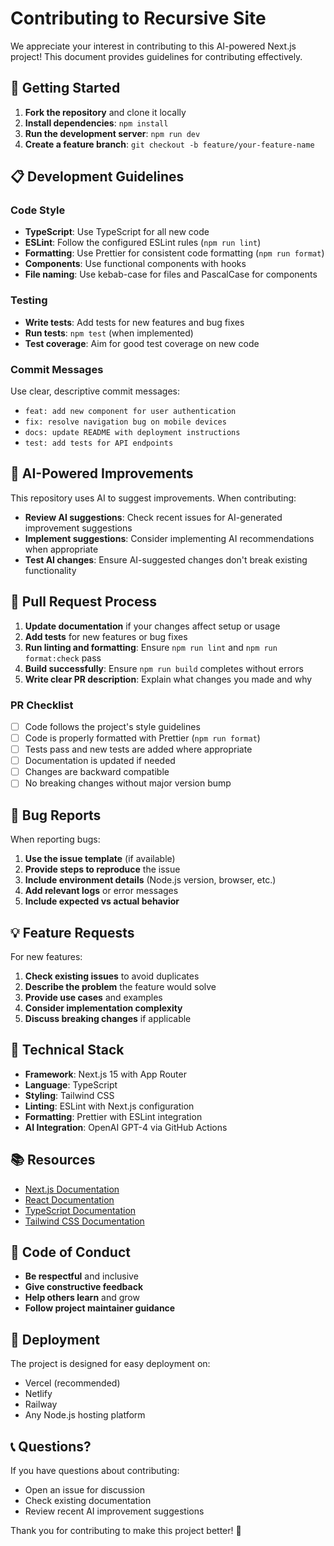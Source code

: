 # Contributing to Recursive Site

We appreciate your interest in contributing to this AI-powered Next.js project! This document provides guidelines for contributing effectively.

## 🚀 Getting Started

1. **Fork the repository** and clone it locally
2. **Install dependencies**: `npm install`
3. **Run the development server**: `npm run dev`
4. **Create a feature branch**: `git checkout -b feature/your-feature-name`

## 📋 Development Guidelines

### Code Style

- **TypeScript**: Use TypeScript for all new code
- **ESLint**: Follow the configured ESLint rules (`npm run lint`)
- **Formatting**: Use Prettier for consistent code formatting (`npm run format`)
- **Components**: Use functional components with hooks
- **File naming**: Use kebab-case for files and PascalCase for components

### Testing

- **Write tests**: Add tests for new features and bug fixes
- **Run tests**: `npm test` (when implemented)
- **Test coverage**: Aim for good test coverage on new code

### Commit Messages

Use clear, descriptive commit messages:

- `feat: add new component for user authentication`
- `fix: resolve navigation bug on mobile devices`
- `docs: update README with deployment instructions`
- `test: add tests for API endpoints`

## 🤖 AI-Powered Improvements

This repository uses AI to suggest improvements. When contributing:

- **Review AI suggestions**: Check recent issues for AI-generated improvement suggestions
- **Implement suggestions**: Consider implementing AI recommendations when appropriate
- **Test AI changes**: Ensure AI-suggested changes don't break existing functionality

## 📝 Pull Request Process

1. **Update documentation** if your changes affect setup or usage
2. **Add tests** for new features or bug fixes
3. **Run linting and formatting**: Ensure `npm run lint` and `npm run format:check` pass
4. **Build successfully**: Ensure `npm run build` completes without errors
5. **Write clear PR description**: Explain what changes you made and why

### PR Checklist

- [ ] Code follows the project's style guidelines
- [ ] Code is properly formatted with Prettier (`npm run format`)
- [ ] Tests pass and new tests are added where appropriate
- [ ] Documentation is updated if needed
- [ ] Changes are backward compatible
- [ ] No breaking changes without major version bump

## 🐛 Bug Reports

When reporting bugs:

1. **Use the issue template** (if available)
2. **Provide steps to reproduce** the issue
3. **Include environment details** (Node.js version, browser, etc.)
4. **Add relevant logs** or error messages
5. **Include expected vs actual behavior**

## 💡 Feature Requests

For new features:

1. **Check existing issues** to avoid duplicates
2. **Describe the problem** the feature would solve
3. **Provide use cases** and examples
4. **Consider implementation complexity**
5. **Discuss breaking changes** if applicable

## 🔧 Technical Stack

- **Framework**: Next.js 15 with App Router
- **Language**: TypeScript
- **Styling**: Tailwind CSS
- **Linting**: ESLint with Next.js configuration
- **Formatting**: Prettier with ESLint integration
- **AI Integration**: OpenAI GPT-4 via GitHub Actions

## 📚 Resources

- [Next.js Documentation](https://nextjs.org/docs)
- [React Documentation](https://react.dev)
- [TypeScript Documentation](https://www.typescriptlang.org/docs)
- [Tailwind CSS Documentation](https://tailwindcss.com/docs)

## 🎯 Code of Conduct

- **Be respectful** and inclusive
- **Give constructive feedback**
- **Help others learn** and grow
- **Follow project maintainer guidance**

## 🚀 Deployment

The project is designed for easy deployment on:

- Vercel (recommended)
- Netlify
- Railway
- Any Node.js hosting platform

## 📞 Questions?

If you have questions about contributing:

- Open an issue for discussion
- Check existing documentation
- Review recent AI improvement suggestions

Thank you for contributing to make this project better! 🙏
